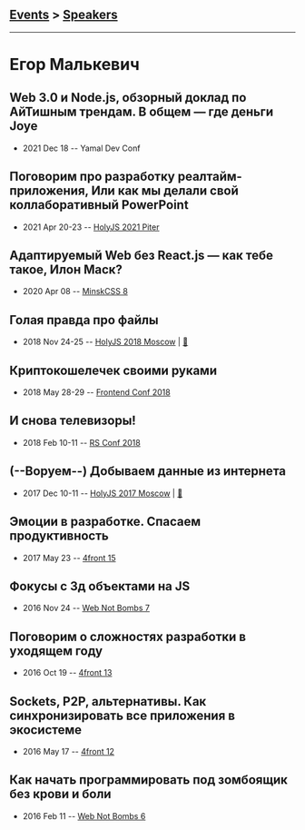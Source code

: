 ## [Events](../README.md) > [Speakers](../speakers.md)
---

# Егор Малькевич

## Web 3.0 и Node.js, обзорный доклад по АйТишным трендам. В общем — где деньги Joye
- 2021 Dec 18 -- Yamal Dev Conf    
## Поговорим про разработку реалтайм-приложения, Или как мы делали свой коллаборативный PowerPoint
- 2021 Apr 20-23 -- [HolyJS 2021 Piter](https://youtu.be/9gRyb9PTEA0)    
## Адаптируемый Web без React.js — как тебе такое, Илон Маск?
- 2020 Apr 08 -- [MinskCSS 8](https://youtu.be/BRbR0wXhO38?t=975)    
## Голая правда про файлы
- 2018 Nov 24-25 -- [HolyJS 2018 Moscow](https://www.youtube.com/watch?v=2r2yj2nGJi8)  | [:notebook:](https://downloads.ctfassets.net/nn534z2fqr9f/6YB3HXOGzeyMQ4M0cm0Img/3cd63548e8a84875cbba35e4962a5446/Egor_Malkevich_Naked_truth_about_files_at_Web.pdf)  
## Криптокошелечек своими руками
- 2018 May 28-29 -- [Frontend Conf 2018](https://www.youtube.com/watch?v=HPd7MlvGlyo)    
## И снова телевизоры!
- 2018 Feb 10-11 -- [RS Conf 2018](https://youtu.be/g7OBtXP69oQ)    
## (--Воруем--) Добываем данные из интернета
- 2017 Dec 10-11 -- [HolyJS 2017 Moscow](https://www.youtube.com/watch?v=Nn75sRAOlIY)  | [:notebook:](https://downloads.ctfassets.net/nn534z2fqr9f/2HZJwOFN1KcWaKE8MYcm86/5fb66d24428853dc89614bdd2fccd55d/egor-presentation-one.pdf)  
## Эмоции в разработке. Спасаем продуктивность
- 2017 May 23 -- [4front 15](https://www.youtube.com/watch?v=GWn9d6jzcN4)    
## Фокусы с 3д объектами на JS
- 2016 Nov 24 -- [Web Not Bombs 7](https://www.youtube.com/watch?v=Vl6Ftg_SYZ0)    
## Поговорим о сложностях разработки в уходящем году
- 2016 Oct 19 -- [4front 13](https://www.youtube.com/watch?v=snuwruoHEPg)    
## Sockets, P2P, альтернативы. Как синхронизировать все приложения в экосистеме
- 2016 May 17 -- [4front 12](https://www.youtube.com/watch?v=7dz9Cq73z7s)    
## Как начать программировать под зомбоящик без крови и боли
- 2016 Feb 11 -- [Web Not Bombs 6](https://www.youtube.com/watch?v=tUd8R4BRG7o)    
